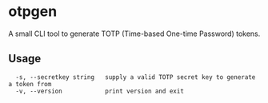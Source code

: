 # otpgen

A small CLI tool to generate TOTP (Time-based One-time Password) tokens.

## Usage

```
  -s, --secretkey string   supply a valid TOTP secret key to generate a token from
  -v, --version            print version and exit
```
